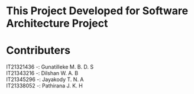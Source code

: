 # This Project Developed for Software Architecture Project

# Contributers

IT21321436 -: Gunatilleke M. B. D. S	
IT21343216 -: Dilshan W. A. B   
IT21345296 -: Jayakody T. N. A 		
IT21338052 -: Pathirana J. K. H 	
